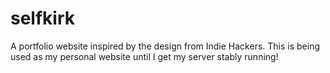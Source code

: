 # selfkirk
A portfolio website inspired by the design from Indie Hackers. This is being used as my personal website until I get my server stably running!
